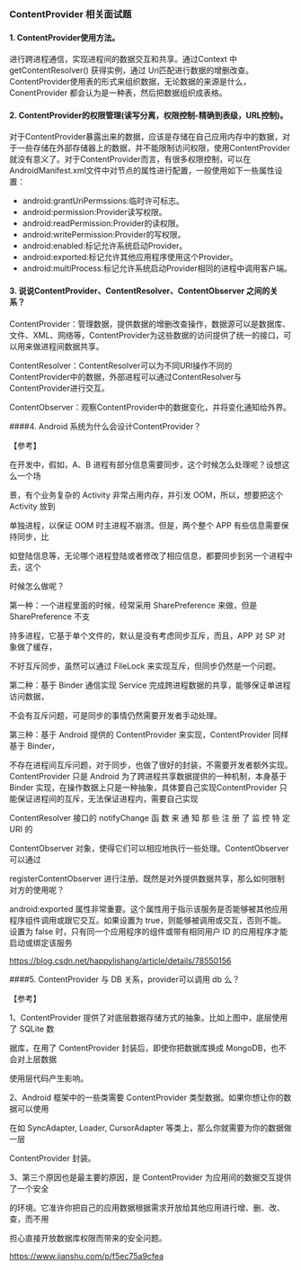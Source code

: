 ### ContentProvider 相关面试题

#### 1. ContentProvider使用方法。

进行跨进程通信，实现进程间的数据交互和共享。通过Context 中 getContentResolver() 获得实例，通过 Uri匹配进行数据的增删改查。ContentProvider使用表的形式来组织数据，无论数据的来源是什么，ConentProvider 都会认为是一种表，然后把数据组织成表格。



#### 2. ContentProvider的权限管理(读写分离，权限控制-精确到表级，URL控制)。

对于ContentProvider暴露出来的数据，应该是存储在自己应用内存中的数据，对于一些存储在外部存储器上的数据，并不能限制访问权限，使用ContentProvider就没有意义了。对于ContentProvider而言，有很多权限控制，可以在AndroidManifest.xml文件中对节点的属性进行配置，一般使用如下一些属性设置：

- android:grantUriPermssions:临时许可标志。
- android:permission:Provider读写权限。
- android:readPermission:Provider的读权限。
- android:writePermission:Provider的写权限。
- android:enabled:标记允许系统启动Provider。
- android:exported:标记允许其他应用程序使用这个Provider。
- android:multiProcess:标记允许系统启动Provider相同的进程中调用客户端。



#### 3. 说说ContentProvider、ContentResolver、ContentObserver 之间的关系？

ContentProvider：管理数据，提供数据的增删改查操作，数据源可以是数据库、文件、XML、网络等，ContentProvider为这些数据的访问提供了统一的接口，可以用来做进程间数据共享。

ContentResolver：ContentResolver可以为不同URI操作不同的ContentProvider中的数据，外部进程可以通过ContentResolver与ContentProvider进行交互。

ContentObserver：观察ContentProvider中的数据变化，并将变化通知给外界。



####4. Android 系统为什么会设计ContentProvider？

【参考】

在开发中，假如，A、B 进程有部分信息需要同步，这个时候怎么处理呢？设想这么一个场

景，有个业务复杂的 Activity 非常占用内存，并引发 OOM，所以，想要把这个 Activity 放到

单独进程，以保证 OOM 时主进程不崩溃。但是，两个整个 APP 有些信息需要保持同步，比

如登陆信息等，无论哪个进程登陆或者修改了相应信息，都要同步到另一个进程中去，这个

时候怎么做呢？



第一种：一个进程里面的时候，经常采用 SharePreference 来做，但是 SharePreference 不支

持多进程，它基于单个文件的，默认是没有考虑同步互斥，而且，APP 对 SP 对象做了缓存，

不好互斥同步，虽然可以通过 FileLock 来实现互斥，但同步仍然是一个问题。



第二种：基于 Binder 通信实现 Service 完成跨进程数据的共享，能够保证单进程访问数据，

不会有互斥问题，可是同步的事情仍然需要开发者手动处理。



第三种：基于 Android 提供的 ContentProvider 来实现，ContentProvider 同样基于 Binder，

不存在进程间互斥问题，对于同步，也做了很好的封装，不需要开发者额外实现。ContentProvider 只是 Android 为了跨进程共享数据提供的一种机制，本身基于 Binder 实现，在操作数据上只是一种抽象，具体要自己实现ContentProvider 只能保证进程间的互斥，无法保证进程内，需要自己实现

ContentResolver 接口的 notifyChange 函 数 来 通 知 那 些 注 册 了 监 控 特 定 URI 的

ContentObserver 对象，使得它们可以相应地执行一些处理。ContentObserver 可以通过

registerContentObserver 进行注册。既然是对外提供数据共享，那么如何限制对方的使用呢？

android:exported 属性非常重要。这个属性用于指示该服务是否能够被其他应用程序组件调用或跟它交互。如果设置为 true，则能够被调用或交互，否则不能。设置为 false 时，只有同一个应用程序的组件或带有相同用户 ID 的应用程序才能启动或绑定该服务

https://blog.csdn.net/happylishang/article/details/78550156



####5. ContentProvider 与 DB 关系，provider可以调用 db 么？

【参考】

1、ContentProvider 提供了对底层数据存储方式的抽象。比如上图中，底层使用了 SQLite 数

据库，在用了 ContentProvider 封装后，即使你把数据库换成 MongoDB，也不会对上层数据

使用层代码产生影响。

2、Android 框架中的一些类需要 ContentProvider 类型数据。如果你想让你的数据可以使用

在如 SyncAdapter, Loader, CursorAdapter 等类上，那么你就需要为你的数据做一层

ContentProvider 封装。

3、第三个原因也是最主要的原因，是 ContentProvider 为应用间的数据交互提供了一个安全

的环境。它准许你把自己的应用数据根据需求开放给其他应用进行增、删、改、查，而不用

担心直接开放数据库权限而带来的安全问题。

https://www.jianshu.com/p/f5ec75a9cfea

